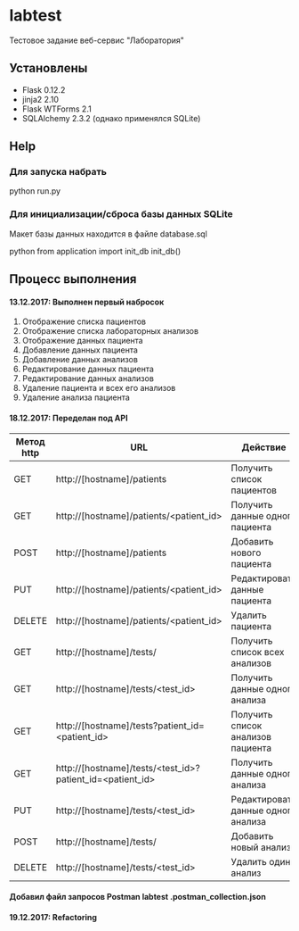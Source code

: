 # labtest
Тестовое задание веб-сервис "Лаборатория"

## Установлены
* Flask 0.12.2
* jinja2 2.10
* Flask WTForms 2.1
* SQLAlchemy 2.3.2 (однако применялся SQLite)

## Help
### Для запуска набрать 
python run.py

### Для инициализации/сброса базы данных SQLite
Макет базы данных находится в файле database.sql

python
 from application import init_db
 init_db()

## Процесс выполнения

####  13.12.2017: Выполнен первый набросок
1. Отображение списка пациентов
1. Отображение списка лабораторных анализов
1. Отображение данных пациента
1. Добавление данных пациента
1. Добавление данных анализов
1. Редактирование данных пациента
1. Редактирование данных анализов
1. Удаление пациента и всех его анализов
1. Удаление анализа пациента

####  18.12.2017: Переделан под API
Метод http | URL | Действие
-----------|------|----------
GET | http://[hostname]/patients | Получить список пациентов
GET | http://[hostname]/patients/<patient_id> | Получить данные одного пациента
POST | http://[hostname]/patients | Добавить нового пациента
PUT |  http://[hostname]/patients/<patient_id> | Редактировать данные пациента
DELETE | http://[hostname]/patients/<patient_id> | Удалить пациента
GET | http://[hostname]/tests/ | Получить список всех анализов
GET | http://[hostname]/tests/<test_id> | Получить данные одного анализа
GET | http://[hostname]/tests?patient_id=<patient_id> | Получить список анализов пациента
GET | http://[hostname]/tests/<test_id>?patient_id=<patient_id> | Получить данные одного анализа 
PUT | http://[hostname]/tests/<test_id> | Редактировать данные одного анализа
POST | http://[hostname]/tests/ | Добавить новый анализ
DELETE | http://[hostname]/tests/<test_id> | Удалить один анализ

#### Добавил файл запросов Postman labtest .postman_collection.json
#### 19.12.2017: Refactoring

